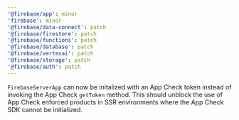 ```yaml
---
'@firebase/app': minor
'firebase': minor
'@firebase/data-connect': patch
'@firebase/firestore': patch
'@firebase/functions': patch
'@firebase/database': patch
'@firebase/vertexai': patch
'@firebase/storage': patch
'@firebase/auth': patch
---
```


`FirebaseServerApp` can now be initalized with an App Check token instead of invoking the App Check
`getToken` method. This should unblock the use of App Check enforced products in SSR environments
where the App Check SDK cannot be initialized.
